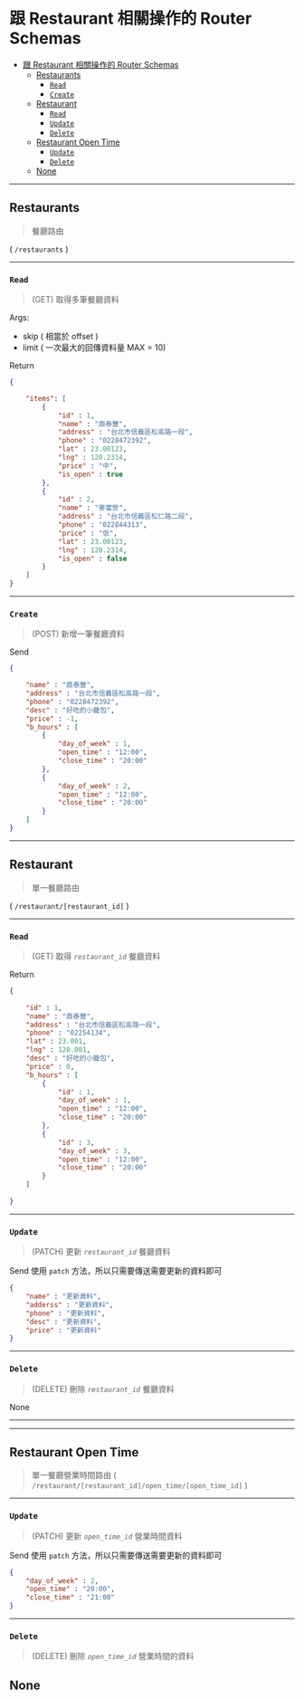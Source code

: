 # 跟 Restaurant 相關操作的 Router Schemas

- [跟 Restaurant 相關操作的 Router Schemas](#跟-restaurant-相關操作的-router-schemas)
  - [Restaurants](#restaurants)
    - [`Read`](#read)
    - [`Create`](#create)
  - [Restaurant](#restaurant)
    - [`Read`](#read-1)
    - [`Update`](#update)
    - [`Delete`](#delete)
  - [Restaurant Open Time](#restaurant-open-time)
    - [`Update`](#update-1)
    - [`Delete`](#delete-1)
  - [None](#none)


---
## Restaurants 

> 餐廳路由

( `/restaurants` )

---

### `Read`

> (GET) 取得多筆餐廳資料

Args:
* skip ( 相當於 offset )
* limit ( 一次最大的回傳資料量 MAX = 10)

Return
```json
{

    "items": [
        {
            "id" : 1,
            "name" : "鼎泰豐",
            "address" : "台北市信義區松高路一段",
            "phone" : "0228472392",
            "lat" : 23.00123,
            "lng" : 120.2314,
            "price" : "中",
            "is_open" : true
        },
        {
            "id" : 2,
            "name" : "麥當勞",
            "address" : "台北市信義區松仁路二段",
            "phone" : "022844313",
            "price" : "低",
            "lat" : 23.00123,
            "lng" : 120.2314,
            "is_open" : false
        }
    ]
}
```

---

### `Create`

> (POST) 新增一筆餐廳資料

Send
```json
{

    "name" : "鼎泰豐",
    "address" : "台北市信義區松高路一段",
    "phone" : "0228472392",
    "desc" : "好吃的小籠包",
    "price" : -1,
    "b_hours" : [
        {
            "day_of_week" : 1,
            "open_time" : "12:00",
            "close_time" : "20:00"
        },
        {
            "day_of_week" : 2,
            "open_time" : "12:00",
            "close_time" : "20:00"
        }
    ]
}
```

---

## Restaurant 
> 單一餐廳路由
> 
( `/restaurant/[restaurant_id]` )

---

### `Read`

> (GET) 取得 *`restaurant_id`* 餐廳資料

Return
```json
{
    
    "id" : 1,
    "name" : "鼎泰豐",
    "address" : "台北市信義區松高路一段",
    "phone" : "02254134",
    "lat" : 23.001,
    "lng" : 120.001,
    "desc" : "好吃的小籠包",
    "price" : 0,
    "b_hours" : [
        {
            "id" : 1,
            "day_of_week" : 1,
            "open_time" : "12:00",
            "close_time" : "20:00"
        },
        {
            "id" : 3,
            "day_of_week" : 3,
            "open_time" : "12:00",
            "close_time" : "20:00"
        }
    ]
    
}
```

---

### `Update`

> (PATCH) 更新 *`restaurant_id`* 餐廳資料

Send
使用 `patch` 方法，所以只需要傳送需要更新的資料即可
```json
{
    "name" : "更新資料",
    "adderss" : "更新資料",
    "phone" : "更新資料",
    "desc" : "更新資料",
    "price" : "更新資料"
}
```

---

### `Delete`

> (DELETE) 刪除 *`restaurant_id`* 餐廳資料

None

---
---
## Restaurant Open Time 
> 單一餐廳營業時間路由
( `/restaurant/[restaurant_id]/open_time/[open_time_id]` )

---

### `Update`

> (PATCH) 更新 *`open_time_id`* 營業時間資料

Send
使用 `patch` 方法，所以只需要傳送需要更新的資料即可
```json
{
    "day_of_week" : 2,
    "open_time" : "20:00",
    "close_time" : "21:00"
}
```

---

### `Delete`

> (DELETE) 刪除 *`open_time_id`* 營業時間的資料

None
---